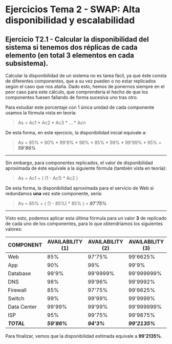 # Ejercicios Tema 2 - SWAP: Alta disponibilidad y escalabilidad

## Ejercicio T2.1 - Calcular la disponibilidad del sistema si tenemos dos réplicas de cada elemento (en total 3 elementos en cada subsistema).

Calcular la disponibilidad de un sistema no es tarea fácil, ya que éste consta de diferentes componentes, que a su vez pueden o no estar replicados según el caso que nos ataña. Dado esto, hemos de ponernos siempre en el peor caso para este cálculo, que comprendería el hecho de que los componentes fuesen fallando de forma sucesiva uno tras otro.

Para estudiar este porcentaje con 1 única unidad de cada componente usamos la fórmula vista en teoría:

> As = Ac1 \* Ac2 \* Ac3 \* ... \* Acn

De esta forma, en este ejercicio, la disponibilidad inicial equivale a:

> As = 85% \* 90% \* 99'9% \* 98% \* 85% \* 99% \* 99'99% \* 95% = ***59'86%***

___

Sin embargo, para componentes replicados, el valor de disponibilidad aproximada de éste equivale a la siguiente fórmula (también vista en teoría):

> As = Ac1 + ( (1 - Ac1) * Ac2 )

De esta forma, la disponibilidad aproximada para el servicio de Web si redundamos **una** vez este componente, sería:

> As = 85% \+ ( (1 - 85%) \* 85% ) = ***97'75%***

___

Visto esto, podemos aplicar esta última fórmula para un valor **3** de replicado de cada uno de los componentes, para lo que obtendríamos los siguientes valores:

| COMPONENT   | AVAILABILITY (1) | AVAILABILITY (2) | AVAILABILITY (3) |
|-------------|------------------|------------------|------------------|
| Web         | 85%              | 97'75%           | 99'6625%         |
| App         | 90%              | 99%              | 99'9%            |
| Database    | 99'9%            | 99'9999%         | 99'999999%       |
| DNS         | 98%              | 99'96%           | 99'9992%         |
| Firewall    | 85%              | 97'75%           | 99'6625%         |
| Switch      | 99%              | 99'99%           | 99'9999%         |
| Data Center | 99'99%           | 99'99%           | 99'999999%       |
| ISP         | 95%              | 99'75%           | 99'9875%         |
| ***TOTAL*** | ***59'86%***     | ***94'3%***      | ***99'2135%***   |

Para finalizar, vemos que la disponibilidad estimada equivale a **99'2135%**.
